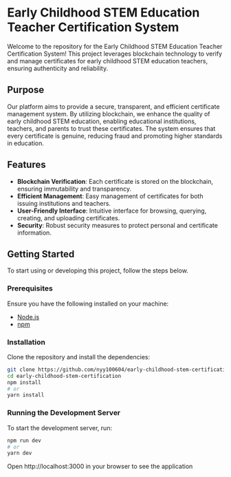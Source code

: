 # Early Childhood STEM Education Teacher Certification System

Welcome to the repository for the Early Childhood STEM Education Teacher Certification System! This project leverages blockchain technology to verify and manage certificates for early childhood STEM education teachers, ensuring authenticity and reliability.

## Purpose

Our platform aims to provide a secure, transparent, and efficient certificate management system. By utilizing blockchain, we enhance the quality of early childhood STEM education, enabling educational institutions, teachers, and parents to trust these certificates. The system ensures that every certificate is genuine, reducing fraud and promoting higher standards in education.

## Features

- **Blockchain Verification**: Each certificate is stored on the blockchain, ensuring immutability and transparency.
- **Efficient Management**: Easy management of certificates for both issuing institutions and teachers.
- **User-Friendly Interface**: Intuitive interface for browsing, querying, creating, and uploading certificates.
- **Security**: Robust security measures to protect personal and certificate information.

## Getting Started

To start using or developing this project, follow the steps below.

### Prerequisites

Ensure you have the following installed on your machine:

- [Node.js](https://nodejs.org/)
- [npm](https://www.npmjs.com/)

### Installation

Clone the repository and install the dependencies:

```bash
git clone https://github.com/nyy100604/early-childhood-stem-certification.git
cd early-childhood-stem-certification
npm install
# or
yarn install

```

### Running the Development Server

To start the development server, run:

```bash
npm run dev
# or
yarn dev
```

Open http://localhost:3000 in your browser to see the application
